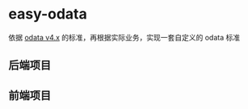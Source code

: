easy-odata
======================================
 依据 [odata v4.x](odata-v4.01-part2-url-conventions.pdf) 的标准，再根据实际业务，实现一套自定义的 odata 标准
 
 后端项目
--------------------------------------




前端项目
--------------------------------------





